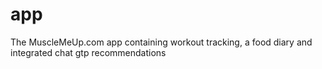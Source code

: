 # app
The MuscleMeUp.com app containing workout tracking, a food diary and integrated chat gtp recommendations
